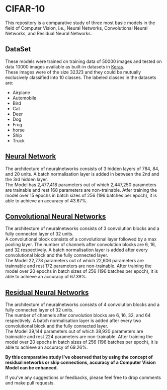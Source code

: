 # CIFAR-10<br>
This repository is a comparative study of three most basic models in the field of Computer Vision, i.e., Neural Networks, Convolutional Neural Networks, and Residual Neural Networks.<br>

## DataSet<br>
These models were trained on training data of 50000 images and tested on data 10000 images available as built-in datasets in [Keras](https://keras.io/api/datasets/cifar10/).<br>
These images were of the size 32*32*3 and they could be mutually exclusively classified into 10 classes. The labeled classes in the datasets are:
- Airplane 
- Automobile 
- Bird 
- Cat 
- Deer 
- Dog 
- Frog 
- horse 
- Ship 
- Truck

## [Neural Network](https://github.com/utmaktharsurh/CIFAR-10/blob/master/nn.ipynb)<br>
The architecture of neuralnetworks consists of 3 hidden layers of 784, 84, and 20 units. A batch normalisation layer is added in between the 2nd and the 3rd hidden layer.<br>
The Model has 2,477,418 parameters out of which 2,447,250 parameters are trainable and rest 168 parameters are non-trainable. Atfer training the model over 15 epochs in batch sizes of 256 (196 batches per epoch), it is able to achieve an accuracy of 43.67%.<br>

## [Convolutional Neural Networks](https://github.com/utmaktharsurh/CIFAR-10/blob/master/cnn.ipynb)<br>
The architecture of neuralnetworks consists of 3 convolution blocks and a fully connected layer of 32 units.<br> 
A convolutional block consists of a convolutional layer followed by a max pooling layer. The number of channels after convolution blocks are 6, 16, and 32 respectively. A batch normalisation layer is added after every convolutional block and the fully connected layer.<br>
The Model 22,778 parameters out of which 22,606 parameters are trainnable and rest 172 parameters are non-trainable. After training the model over 20 epochs in batch sizes of 256 (196 batches per epoch), it is able to achieve an accuracy of 67.39%.<br>

## [Residual Neural Networks](https://github.com/utmaktharsurh/CIFAR-10/blob/master/resnet.ipynb)<br>
The architecture of neuralnetworks consists of 4 convolution blocks and a fully connected layer of 32 units.<br> 
The number of channels after convolution blocks are 6, 16, 32, and 64 respectively. A batch normalisation layer is added after every two convolutional block and the fully connected layer.<br>
The Model 39,144 parameters out of which 38,920 parameters are trainnable and rest 224 parameters are non-trainable. After training the model over 20 epochs in batch sizes of 256 (196 batches per epoch), it is able to achieve an accuracy of 69.26%.<br>

**By this comparative study I've observed that by using the concept of residual networks or skip connections, accuracy of a Computer Vision Model can be enhanced.**<br>

If you've any suggestions or feedbacks, please feel free to drop comments and make pull requests.
